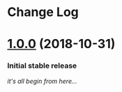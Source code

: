# Change Log

<a name=""></a>
# [1.0.0](https://github.com/electron-userland/electron-builder/compare/v0.3.3...v1.0.0) (2018-10-31)

### Initial stable release
_it's all begin from here..._


